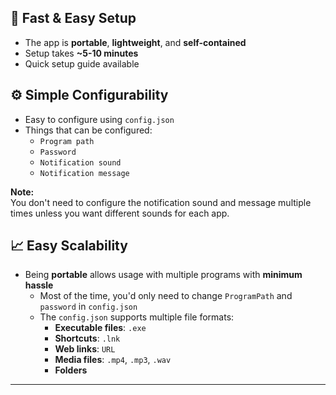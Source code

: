 ## 🚀 Fast & Easy Setup  
- The app is **portable**, **lightweight**, and **self-contained**  
- Setup takes **~5-10 minutes**  
- Quick setup guide available  

## ⚙️ Simple Configurability  
- Easy to configure using `config.json`  
- Things that can be configured:  
  - `Program path`  
  - `Password`  
  - `Notification sound`  
  - `Notification message`  

**Note:**  
You don't need to configure the notification sound and message multiple times unless you want different sounds for each app.  

## 📈 Easy Scalability  
- Being **portable** allows usage with multiple programs with **minimum hassle**  
  - Most of the time, you'd only need to change `ProgramPath` and `password` in `config.json`  
  - The `config.json` supports multiple file formats:  
    - **Executable files**: `.exe`  
    - **Shortcuts**: `.lnk`  
    - **Web links**: `URL`  
    - **Media files**: `.mp4`, `.mp3`, `.wav`  
    - **Folders**  

---

